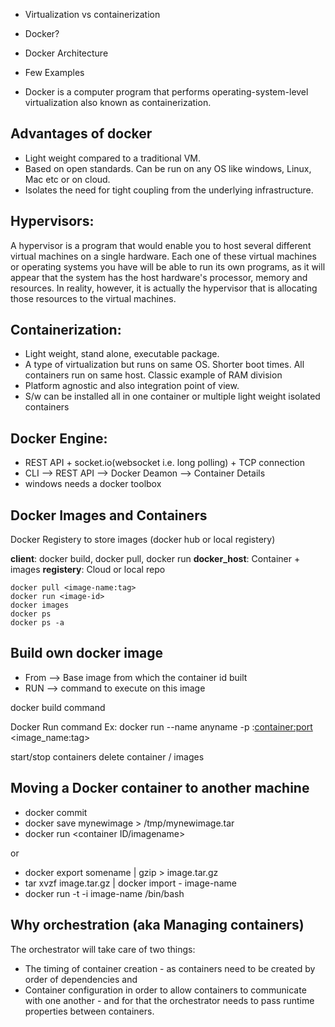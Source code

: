 * Virtualization vs containerization
* Docker?
* Docker Architecture
* Few Examples

* Docker is a computer program that performs operating-system-level virtualization also known as containerization.

## Advantages of docker
* Light weight compared to a traditional VM.
* Based on open standards. Can be run on any OS like windows, Linux, Mac etc or on cloud.
* Isolates the need for tight coupling from the underlying infrastructure.

## Hypervisors: 
A hypervisor is a program that would enable you to host several different virtual machines on a single hardware. Each one of these virtual machines or operating systems you have will be able to run its own programs, as it will appear that the system has the host hardware's processor, memory and resources. In reality, however, it is actually the hypervisor that is allocating those resources to the virtual machines.

## Containerization: 
* Light weight, stand alone, executable package.
* A type of virtualization but runs on same OS. Shorter boot times. All containers run on same host. Classic example of RAM division
* Platform agnostic and also integration point of view.
* S/w can be installed all in one container or multiple light weight isolated containers

## Docker Engine: 
* REST API + socket.io(websocket i.e. long polling) + TCP connection
* CLI --> REST API --> Docker Deamon --> Container Details
* windows needs a docker toolbox

## Docker Images and Containers
Docker Registery to store images (docker hub or local registery)

**client**: docker build, docker pull, docker run
**docker_host**: Container + images 
**registery**: Cloud or local repo

```
docker pull <image-name:tag> 
docker run <image-id>
docker images
docker ps
docker ps -a
```
## Build own docker image
* From --> Base image from which the container id built
* RUN --> command to execute on this image

docker build command

Docker Run command Ex: docker run --name anyname -p <host-port>:<container:port> <image_name:tag>

start/stop containers
delete container / images

## Moving a Docker container to another machine
* docker commit
* docker save mynewimage > /tmp/mynewimage.tar
* docker run <container ID/imagename>

or

* docker export somename | gzip > image.tar.gz
* tar xvzf image.tar.gz | docker import - image-name
* docker run -t -i image-name /bin/bash

## Why orchestration (aka Managing containers)
The orchestrator will take care of two things:

* The timing of container creation - as containers need to be created by order of dependencies and
* Container configuration in order to allow containers to communicate with one another - and for that the orchestrator needs to pass runtime properties between containers. 

